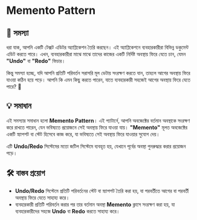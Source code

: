 # Memento Pattern

## 🎯 সমস্যা

ধরা যাক, আপনি একটি টেক্সট এডিটর অ্যাপ্লিকেশন তৈরি করছেন। এই অ্যাপ্লিকেশনে ব্যবহারকারীরা বিভিন্ন ডকুমেন্ট এডিট করতে পারে। এখন, ব্যবহারকারীরা মাঝে মাঝে তাদের কাজের একটি নির্দিষ্ট অবস্থায় ফিরে যেতে চান, যেমন **"Undo"** বা **"Redo"** ফিচার।

কিন্তু সমস্যা হচ্ছে, যদি আপনি প্রতিটি পরিবর্তন সরাসরি মূল ডেটায় সংরক্ষণ করতে যান, তাহলে আগের অবস্থায় ফিরে যাওয়া কঠিন হয়ে পড়ে। আপনি কি এমন কিছু করতে পারেন, যাতে ব্যবহারকারী সহজেই আগের অবস্থায় ফিরে যেতে পারে? 🤔

## 💡 সমাধান

এই সমস্যার সমাধান হলো **Memento Pattern**। এই প্যাটার্নে, আপনি অবজেক্টের বর্তমান অবস্থাকে সংরক্ষণ করে রাখতে পারেন, যেন ভবিষ্যতে প্রয়োজনে সেই অবস্থায় ফিরে যাওয়া যায়। **"Memento"** মূলত অবজেক্টের একটি স্ন্যাপশট বা স্টেট হিসেবে কাজ করে, যা ভবিষ্যতে সেই অবস্থায় ফিরে যাওয়ার সুযোগ দেয়।

এটি **Undo/Redo** সিস্টেমের মতো জটিল সিস্টেমে ব্যবহৃত হয়, যেখানে পূর্বের অবস্থা পুনরুদ্ধার করার প্রয়োজন পড়ে।

## 🛠 বাস্তব প্রয়োগ

- **Undo/Redo** সিস্টেমে প্রতিটি পরিবর্তনের স্টেট বা স্ন্যাপশট তৈরি করা হয়, যা পরবর্তীতে আগের বা পরবর্তী অবস্থায় ফিরে যেতে সাহায্য করে।
- ব্যবহারকারী প্রতিটি পরিবর্তন করার পর তার বর্তমান অবস্থা **Memento** ক্লাসে সংরক্ষণ করা হয়, যা ব্যবহারকারীদের সহজে **Undo** বা **Redo** করতে সাহায্য করে।
